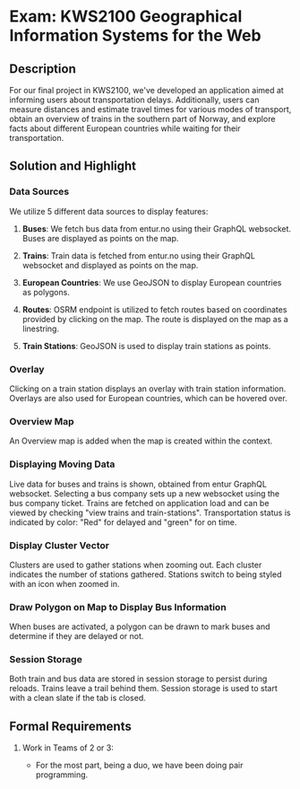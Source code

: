 # Exam: KWS2100 Geographical Information Systems for the Web

## Description

For our final project in KWS2100, we've developed an application aimed at informing users about transportation delays.
Additionally, users can measure distances and estimate travel times for various modes of transport, obtain an overview
of trains in the southern part of Norway, and explore facts about different European countries while waiting for their
transportation.

## Solution and Highlight

### Data Sources

We utilize 5 different data sources to display features:

1. **Buses**: We fetch bus data from entur.no using their GraphQL websocket. Buses are displayed as points on the map.

2. **Trains**: Train data is fetched from entur.no using their GraphQL websocket and displayed as points on the map.

3. **European Countries**: We use GeoJSON to display European countries as polygons.

4. **Routes**: OSRM endpoint is utilized to fetch routes based on coordinates provided by
   clicking on the map. The route is displayed on the map as a linestring.

5. **Train Stations**: GeoJSON is used to display train stations as points.

### Overlay

Clicking on a train station displays an overlay with train station information.
Overlays are also used for European countries, which can be hovered over.

### Overview Map

An Overview map is added when the map is created within the context.

### Displaying Moving Data

Live data for buses and trains is shown, obtained from entur GraphQL websocket.
Selecting a bus company sets up a new websocket using the bus company ticket.
Trains are fetched on application load and can be viewed by checking "view trains and train-stations".
Transportation status is indicated by color: "Red" for delayed and "green" for on time.

### Display Cluster Vector

Clusters are used to gather stations when zooming out. Each cluster indicates the number of stations gathered.
Stations switch to being styled with an icon when zoomed in.

### Draw Polygon on Map to Display Bus Information

When buses are activated, a polygon can be drawn to mark buses and determine if they are delayed or not.

### Session Storage

Both train and bus data are stored in session storage to persist during reloads. Trains leave a trail behind them. Session storage is used to start with a clean slate if the tab is closed.

## Formal Requirements

1. Work in Teams of 2 or 3:

   - For the most part, being a duo, we have been doing pair programming.
